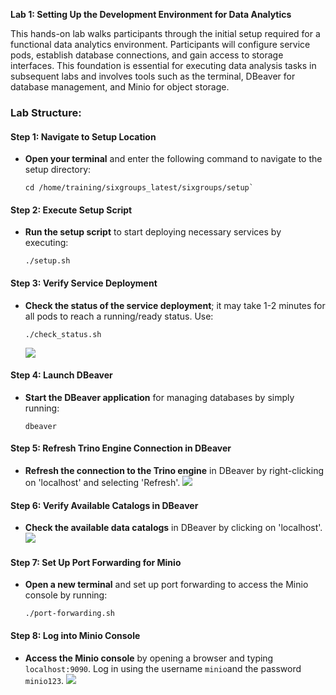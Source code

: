 **Lab 1: Setting Up the Development Environment for Data Analytics**

This hands-on lab walks participants through the initial setup required for a functional data analytics environment. Participants will configure service pods, establish database connections, and gain access to storage interfaces. This foundation is essential for executing data analysis tasks in subsequent labs and involves tools such as the terminal, DBeaver for database management, and Minio for object storage.

### Lab Structure:

#### Step 1: Navigate to Setup Location

-   **Open your terminal**  and enter the following command to navigate to the setup directory:

	```
	cd /home/training/sixgroups_latest/sixgroups/setup`     
	```
#### Step 2: Execute Setup Script

-   **Run the setup script**  to start deploying necessary services by executing:

    ```
    ./setup.sh
    ```


#### Step 3: Verify Service Deployment

-   **Check the status of the service deployment**; it may take 1-2 minutes for all pods to reach a running/ready status. Use:

	   ```
	   ./check_status.sh
	```
	![](https://lh7-rt.googleusercontent.com/docsz/AD_4nXd_NI-UoneG1mt9AYxFVD7Vlz4PZTUEQ31onMAbuBCSmYzCARhQG4TMivVdasRBZ_-M3mKUW8edjIfLj9mmyEHLYrDN_D8eIuqhKKcn3x_B_-LwcdVekdjTVsfuMTIf6wzCBnQJYOkRF9On2raAxNbSlBF7?key=njBU8V-sJrzAcYBhXD7zzA)
#### Step 4: Launch DBeaver

-   **Start the DBeaver application**  for managing databases by simply running:

    ```
    dbeaver
    ```


#### Step 5: Refresh Trino Engine Connection in DBeaver

-   **Refresh the connection to the Trino engine**  in DBeaver by right-clicking on 'localhost' and selecting 'Refresh'.
![](https://lh7-rt.googleusercontent.com/docsz/AD_4nXfv_QWSRSSJs0QLE7PoG-RAnt3PrU_ABY-c7pbxMLw94-8RnBEipJjd2phw7af_wJz-QNnxPujf4GzcOZXrAt0dkM2x09_4JmVah1uN4Hwmtrvu3_JBCN8bVxqpAAsY_EJgbc7VafjZTIGpjXR6Wh7ppita?key=njBU8V-sJrzAcYBhXD7zzA)

#### Step 6: Verify Available Catalogs in DBeaver

-   **Check the available data catalogs**  in DBeaver by clicking on 'localhost'.
![](https://lh7-rt.googleusercontent.com/docsz/AD_4nXc8ZR67qC_QxprctndeqUsSmhdqZ7woDpMOoEGJB5cP6bF33TK783Hqml3qXheuiLfKH1JLFUY7lSn8iQozjhKF6BjfKNxZ1DanAypmFqx3ONwsSxvx8C69fVITPqrCx4YBt-NhsuGv8SE8OGNuvRixMmN3?key=njBU8V-sJrzAcYBhXD7zzA)

#### Step 7: Set Up Port Forwarding for Minio

-   **Open a new terminal**  and set up port forwarding to access the Minio console by running:

    ```cd /home/training/sixgroups_latest/sixgroups/setup
    ./port-forwarding.sh
    ```


#### Step 8: Log into Minio Console

-   **Access the Minio console**  by opening a browser and typing  `localhost:9090`. Log in using the username  `minio`and the password  `minio123`.
![](https://lh7-rt.googleusercontent.com/docsz/AD_4nXcq6o-nekSb7GbWTsOOkcH0i7GeZRF81xAvynipx9eAzg1318E53k_ttD58Jj_lbvVaodo5fguOBSvY04H9bxvwt3PBbgOHaLfOQc_RXI2Qzi1YaFQ5f7Ipjv80ipPctw5Q-2u0m7p2MoygMUSfeidAC69w?key=njBU8V-sJrzAcYBhXD7zzA)
